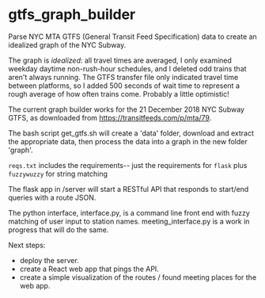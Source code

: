 # gtfs_graph_builder
Parse NYC MTA GTFS (General Transit Feed Specification) data to create an idealized graph of the NYC Subway.

The graph is *idealized*: all travel times are averaged, I only examined weekday daytime non-rush-hour schedules, and I deleted odd trains that aren't always running. The GTFS transfer file only indicated travel time between platforms, so I added 500 seconds of wait time to represent a rough average of how often trains come. Probably a little optimistic!

The current graph builder works for the 21 December 2018 NYC Subway GTFS, as downloaded from https://transitfeeds.com/p/mta/79.

The bash script get_gtfs.sh will create a 'data' folder, download and extract the appropriate data, then process the data into a graph in the new folder 'graph'.

`reqs.txt` includes the requirements-- just the requirements for `flask` plus `fuzzywuzzy` for string matching

The flask app in /server will start a RESTful API that responds to start/end queries with a route JSON.

The python interface, interface.py, is a command line front end with fuzzy matching of user input to station names. meeting_interface.py is a work in progress that will do the same.

Next steps: 
  - deploy the server.
  - create a React web app that pings the API.
  - create a simple visualization of the routes / found meeting places for the web app. 
